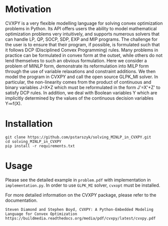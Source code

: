 # Motivation

CVXPY is a very flexible modelling language for solving convex optimization problems in Python. Its API offers users the 
ability to model mathematical optimization problems very intuitively, and supports numerous solvers that can handle LP, QP, 
SOCP, SDP, EXP and MIP programs. The challenge for the user is to ensure that their program, if possible, is formulated such 
that it follows DCP (Disciplined Convex Programming) rules. Many problems in practice can be formulated in convex form at the 
outset, while others do not lend themselves to such an obvious formulation. Here we consider a problem of MINLP form, 
demonstrate its reformulation into MILP form through the use of variable relaxations and constraint additions. We then model 
the program in CVXPY and call the open source GLPK_MI solver. In particular, the non-linearity comes from the product of 
continuous and binary variables J=X*Z which must be reformulated in the form J'=X'+Z' to satisfy DCP rules. In addition, 
we deal with Boolean variables Y which are implicitly determined by the values of the continuous decision variables Y≔f(X).

# Installation

```{r}
git clone https://github.com/pstarszyk/solving_MINLP_in_CVXPY.git
cd solving_MINLP_in_CVXPY
pip install -r requirements.txt
```

# Usage
Please see the detailed example in `problem.pdf` with implementation in `implementation.py`. In order to use `GLPK_MI` solver, 
`cvxopt` must be installed.

For more detailed information on the CVXPY package, please refer to the documentation.

```{r}
Steven Diamond and Stephen Boyd, CVXPY: A Python-Embedded Modeling Language for Convex Optimization
https://buildmedia.readthedocs.org/media/pdf/cvxpy/latest/cvxpy.pdf
```

